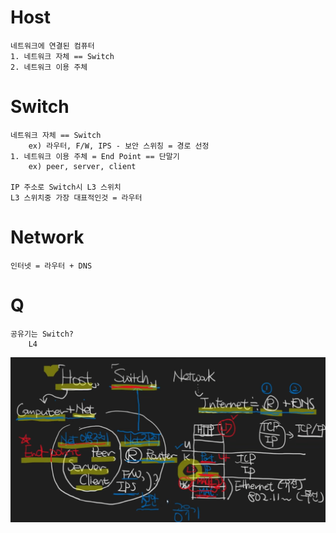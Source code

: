 # Host
    네트워크에 연결된 컴퓨터
    1. 네트워크 자체 == Switch
    2. 네트워크 이용 주체
# Switch
    네트워크 자체 == Switch
        ex) 라우터, F/W, IPS - 보안 스위칭 = 경로 선정
    1. 네트워크 이용 주체 = End Point == 단말기
        ex) peer, server, client

    IP 주소로 Switch시 L3 스위치
    L3 스위치중 가장 대표적인것 = 라우터
# Network
    인터넷 = 라우터 + DNS

# Q
    공유기는 Switch?
        L4

![img](.\img\3.png)
